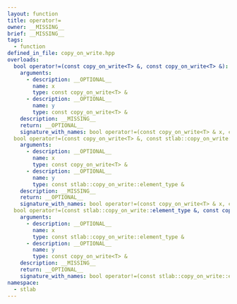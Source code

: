```yaml
---
layout: function
title: operator!=
owner: __MISSING__
brief: __MISSING__
tags:
  - function
defined_in_file: copy_on_write.hpp
overloads:
  bool operator!=(const copy_on_write<T> &, const copy_on_write<T> &):
    arguments:
      - description: __OPTIONAL__
        name: x
        type: const copy_on_write<T> &
      - description: __OPTIONAL__
        name: y
        type: const copy_on_write<T> &
    description: __MISSING__
    return: __OPTIONAL__
    signature_with_names: bool operator!=(const copy_on_write<T> & x, const copy_on_write<T> & y)
  bool operator!=(const copy_on_write<T> &, const stlab::copy_on_write::element_type &):
    arguments:
      - description: __OPTIONAL__
        name: x
        type: const copy_on_write<T> &
      - description: __OPTIONAL__
        name: y
        type: const stlab::copy_on_write::element_type &
    description: __MISSING__
    return: __OPTIONAL__
    signature_with_names: bool operator!=(const copy_on_write<T> & x, const stlab::copy_on_write::element_type & y)
  bool operator!=(const stlab::copy_on_write::element_type &, const copy_on_write<T> &):
    arguments:
      - description: __OPTIONAL__
        name: x
        type: const stlab::copy_on_write::element_type &
      - description: __OPTIONAL__
        name: y
        type: const copy_on_write<T> &
    description: __MISSING__
    return: __OPTIONAL__
    signature_with_names: bool operator!=(const stlab::copy_on_write::element_type & x, const copy_on_write<T> & y)
namespace:
  - stlab
---
```

